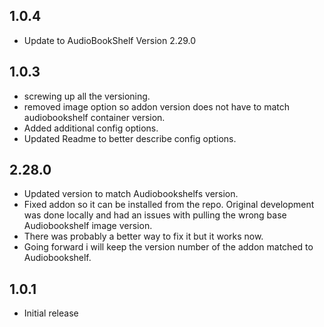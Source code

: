 <!-- https://developers.home-assistant.io/docs/add-ons/presentation#keeping-a-changelog -->
## 1.0.4
- Update to AudioBookShelf Version 2.29.0

## 1.0.3
- screwing up all the versioning.
- removed image option so addon version does not have to match audiobookshelf container version.
- Added additional config options.
- Updated Readme to better describe config options.

## 2.28.0

- Updated version to match Audiobookshelfs version.
- Fixed addon so it can be installed from the repo. Original development was done locally and had an issues with pulling the wrong base Audiobookshelf image version.
- There was probably a better way to fix it but it works now.
- Going forward i will keep the version number of the addon matched to Audiobookshelf. 

## 1.0.1

- Initial release
